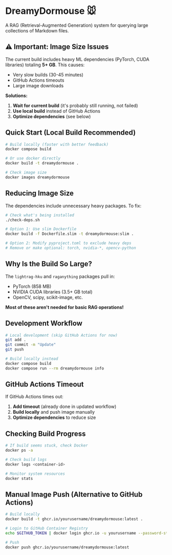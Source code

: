 # DreamyDormouse 🐭

A RAG (Retrieval-Augmented Generation) system for querying large collections of Markdown files.

## ⚠️ Important: Image Size Issues

The current build includes heavy ML dependencies (PyTorch, CUDA libraries) totaling **5+ GB**. This causes:
- Very slow builds (30-45 minutes)
- GitHub Actions timeouts
- Large image downloads

**Solutions:**

1. **Wait for current build** (it's probably still running, not failed)
2. **Use local build** instead of GitHub Actions
3. **Optimize dependencies** (see below)

## Quick Start (Local Build Recommended)
```bash
# Build locally (faster with better feedback)
docker compose build

# Or use docker directly
docker build -t dreamydormouse .

# Check image size
docker images dreamydormouse
```

## Reducing Image Size

The dependencies include unnecessary heavy packages. To fix:
```bash
# Check what's being installed
./check-deps.sh

# Option 1: Use slim Dockerfile
docker build -f Dockerfile.slim -t dreamydormouse:slim .

# Option 2: Modify pyproject.toml to exclude heavy deps
# Remove or make optional: torch, nvidia-*, opencv-python
```

## Why Is the Build So Large?

The `lightrag-hku` and `raganything` packages pull in:
- PyTorch (858 MB)
- NVIDIA CUDA libraries (3.5+ GB total)
- OpenCV, scipy, scikit-image, etc.

**Most of these aren't needed for basic RAG operations!**

## Development Workflow
```bash
# Local development (skip GitHub Actions for now)
git add .
git commit -m "Update"
git push

# Build locally instead
docker compose build
docker compose run --rm dreamydormouse info
```

## GitHub Actions Timeout

If GitHub Actions times out:

1. **Add timeout** (already done in updated workflow)
2. **Build locally** and push image manually
3. **Optimize dependencies** to reduce size

## Checking Build Progress
```bash
# If build seems stuck, check Docker
docker ps -a

# Check build logs
docker logs <container-id>

# Monitor system resources
docker stats
```

## Manual Image Push (Alternative to GitHub Actions)
```bash
# Build locally
docker build -t ghcr.io/yourusername/dreamydormouse:latest .

# Login to GitHub Container Registry
echo $GITHUB_TOKEN | docker login ghcr.io -u yourusername --password-stdin

# Push
docker push ghcr.io/yourusername/dreamydormouse:latest
```
